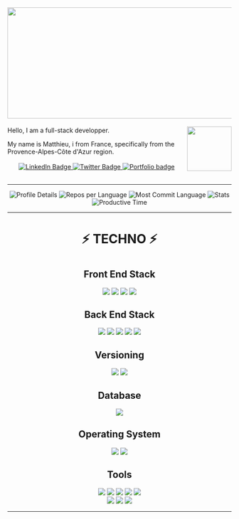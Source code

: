 <h2 align="center">
  <img width="700" height="250" src="https://matthieuskrzypczak.fr/images/MATTHIEUSKRZYPCZAK.png">  
</h2>

<img align="right" width="100" height="100" src="https://matthieuskrzypczak.fr/images/chocobo.gif">  
<p> Hello, I am a full-stack developper.</p>
My name is Matthieu, i from France, specifically from the Provence-Alpes-Côte d'Azur region.
  
<br>
<br>
<div id="badges" align="center">
  <a href="https://www.linkedin.com/in/matthieu-skrzypczak/">
    <img src="https://img.shields.io/badge/LinkedIn-blue?style=for-the-badge&logo=linkedin&logoColor=white" alt="LinkedIn Badge"/>
  </a>
  <a href="https://twitter.com/MaTTythonXesh">
    <img src="https://img.shields.io/badge/Twitter-9cf?style=for-the-badge&logo=twitter&logoColor=white" alt="Twitter Badge"/>
  </a>
  <a href="https://matthieu-skrz.netlify.app/">
    <img src="https://img.shields.io/badge/Portfolio-red?style=for-the-badge" alt="Portfolio badge"/>
  </a>
</div>
<br>

---
<p align="center">
    <img src="http://github-profile-summary-cards.vercel.app/api/cards/profile-details?username=MatthieuSKRZYPCZAK&theme=darcula" alt="Profile Details">
    <img src="http://github-profile-summary-cards.vercel.app/api/cards/repos-per-language?username=MatthieuSKRZYPCZAK&theme=darcula" alt="Repos per Language">
    <img src="http://github-profile-summary-cards.vercel.app/api/cards/most-commit-language?username=MatthieuSKRZYPCZAK&theme=darcula" alt="Most Commit Language">
    <img src="http://github-profile-summary-cards.vercel.app/api/cards/stats?username=MatthieuSKRZYPCZAK&theme=darcula" alt="Stats">
    <img src="http://github-profile-summary-cards.vercel.app/api/cards/productive-time?username=MatthieuSKRZYPCZAK&theme=darcula&utcOffset=8" alt="Productive Time">
</p>

---

<div align="center">
<h1>⚡️ TECHNO ⚡️ <h1>
<h2> Front End Stack </h2>

  
  <img src="https://img.shields.io/badge/HTML5-E34F26?style=for-the-badge&logo=html5&logoColor=white"/>
  <img src="https://img.shields.io/badge/CSS3-1572B6?style=for-the-badge&logo=css3&logoColor=white"/>
  <img src="https://img.shields.io/badge/JavaScript-F7DF1E?style=for-the-badge&logo=javascript&logoColor=black"/>
  <img src="https://img.shields.io/badge/React-20232A?style=for-the-badge&logo=react&logoColor=61DAFB"/>

<h2> Back End Stack </h2>

<img src="https://img.shields.io/badge/Node.js-43853D?style=for-the-badge&logo=node.js&logoColor=white"/>
    <img src="https://img.shields.io/badge/Express.js-404D59?style=for-the-badge"/>
    <img src="https://img.shields.io/badge/EJS-E0EFEF?style=for-the-badge"/>
    <img src="https://img.shields.io/badge/Sequelize-52B0E7?style=for-the-badge&logo=Sequelize&logoColor=white" />
    <img src="https://img.shields.io/badge/JWT-black?style=for-the-badge&logo=JSON%20web%20tokens" />
    

<h2> Versioning </h2>
<img src="https://img.shields.io/badge/-Git-F44D27?style=for-the-badge&logo=Git&logoColor=white"/>
      <img src="https://img.shields.io/badge/GitHub-100000?style=for-the-badge&logo=github&logoColor=white"/>
<br>

<h2> Database </h2>
<img src="https://img.shields.io/badge/PostgreSQL-316192?style=for-the-badge&logo=postgresql&logoColor=white" />

<h2> Operating System </h2>

<img src="https://img.shields.io/badge/Windows-0078D6?style=for-the-badge&logo=windows&logoColor=white"/>
<img src="https://img.shields.io/badge/Linux-FCC624?style=for-the-badge&logo=linux&logoColor=black"/>

<h2> Tools </h2>

<img src="https://img.shields.io/badge/Visual_Studio_Code-0078D4?style=for-the-badge&logo=visual%20studio%20code&logoColor=white"/>
<img src="https://img.shields.io/badge/NPM-E0EFEF?style=for-the-badge&logo=npm&logoColor=000"/>
<img src="https://img.shields.io/badge/-Slack-E01563?style=for-the-badge&logo=Slack&logoColor=white"/>
<img src="https://img.shields.io/badge/Insomnia-black?style=for-the-badge&logo=insomnia&logoColor=5849BE"/>
<img src="https://img.shields.io/badge/Postman-FF6C37?style=for-the-badge&logo=postman&logoColor=white"/>
<br>
<img src="https://img.shields.io/badge/netlify-%23000000.svg?style=for-the-badge&logo=netlify&logoColor=#00C7B7"/>
<img src="https://img.shields.io/badge/ovh-%23123F6D.svg?style=for-the-badge&logo=ovh&logoColor=#123F6D"/>
<img src="https://img.shields.io/badge/Notion-%23000000.svg?style=for-the-badge&logo=notion&logoColor=white"/>

</div>

---